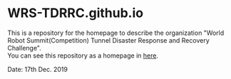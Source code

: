 # WRS-TDRRC.github.io  

This is a repository for the homepage to describe the organization "World Robot Summit(Competition) Tunnel Disaster Response and Recovery Challenge".  
You can see this repository as a homepage in [here](https://WRS-TDRRC.github.io/).  

Date: 17th Dec. 2019  

